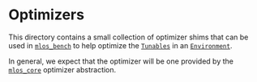 # Optimizers

This directory contains a small collection of optimizer shims that can be used in [`mlos_bench`](../../../mlos_bench/) to help optimize the [`Tunables`](../tunables/) in an [`Environment`](../environment/).

In general, we expect that the optimizer will be one provided by the [`mlos_core`](../../../mlos_core/) optimizer abstraction.
